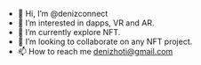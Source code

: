 - 👋 Hi, I’m @denizconnect
- 👀 I’m interested in dapps, VR and AR.
- 🌱 I’m currently explore NFT. 
- 💞️ I’m looking to collaborate on any NFT project.
- 📫 How to reach me denizhoti@gmail.com

<!---
denizconnect/denizconnect is a ✨ special ✨ repository because its `README.md` (this file) appears on your GitHub profile.
You can click the Preview link to take a look at your changes.
--->
